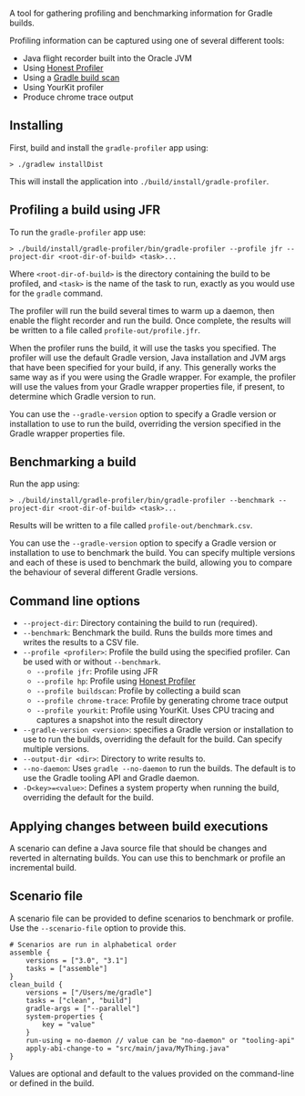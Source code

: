 A tool for gathering profiling and benchmarking information for Gradle builds. 

Profiling information can be captured using one of several different tools:

- Java flight recorder built into the Oracle JVM
- Using [Honest Profiler](https://github.com/RichardWarburton/honest-profiler)
- Using a [Gradle build scan](https://gradle.com)
- Using YourKit profiler
- Produce chrome trace output

## Installing

First, build and install the `gradle-profiler` app using:

    > ./gradlew installDist
 
This will install the application into `./build/install/gradle-profiler`.

## Profiling a build using JFR

To run the `gradle-profiler` app use:

    > ./build/install/gradle-profiler/bin/gradle-profiler --profile jfr --project-dir <root-dir-of-build> <task>...
    
Where `<root-dir-of-build>` is the directory containing the build to be profiled, and `<task>` is the name of the task to run,
exactly as you would use for the `gradle` command.

The profiler will run the build several times to warm up a daemon, then enable the flight recorder and run the build.
Once complete, the results will be written to a file called `profile-out/profile.jfr`.

When the profiler runs the build, it will use the tasks you specified. The profiler will use the default
Gradle version, Java installation and JVM args that have been specified for your build, if any.
This generally works the same way as if you were using the Gradle wrapper. For example, the profiler will use the values 
from your Gradle wrapper properties file, if present, to determine which Gradle version to run.

You can use the `--gradle-version` option to specify a Gradle version or installation to use to run the build, overriding the version specified in 
the Gradle wrapper properties file.

## Benchmarking a build

Run the app using:

    > ./build/install/gradle-profiler/bin/gradle-profiler --benchmark --project-dir <root-dir-of-build> <task>...

Results will be written to a file called `profile-out/benchmark.csv`.

You can use the `--gradle-version` option to specify a Gradle version or installation to use to benchmark the build. You can specify multiple versions
and each of these is used to benchmark the build, allowing you to compare the behaviour of several different Gradle versions.

## Command line options

- `--project-dir`: Directory containing the build to run (required).
- `--benchmark`: Benchmark the build. Runs the builds more times and writes the results to a CSV file.
- `--profile <profiler>`: Profile the build using the specified profiler. Can be used with or without `--benchmark`.
    - `--profile jfr`: Profile using JFR
    - `--profile hp`: Profile using [Honest Profiler](https://github.com/RichardWarburton/honest-profiler)
    - `--profile buildscan`: Profile by collecting a build scan
    - `--profile chrome-trace`: Profile by generating chrome trace output
    - `--profile yourkit`: Profile using YourKit. Uses CPU tracing and captures a snapshot into the result directory 
- `--gradle-version <version>`: specifies a Gradle version or installation to use to run the builds, overriding the default for the build. Can specify multiple versions.
- `--output-dir <dir>`: Directory to write results to.
- `--no-daemon`: Uses `gradle --no-daemon` to run the builds. The default is to use the Gradle tooling API and Gradle daemon.
- `-D<key>=<value>`: Defines a system property when running the build, overriding the default for the build.

## Applying changes between build executions

A scenario can define a Java source file that should be changes and reverted in alternating builds. You can use this to benchmark or profile an incremental build.

## Scenario file

A scenario file can be provided to define scenarios to benchmark or profile. Use the `--scenario-file` option to provide this.

    # Scenarios are run in alphabetical order
    assemble {
        versions = ["3.0", "3.1"]
        tasks = ["assemble"]
    }
    clean_build {
        versions = ["/Users/me/gradle"]
        tasks = ["clean", "build"]
        gradle-args = ["--parallel"]
        system-properties {
            key = "value"
        }
        run-using = no-daemon // value can be "no-daemon" or "tooling-api"
        apply-abi-change-to = "src/main/java/MyThing.java"
    }

Values are optional and default to the values provided on the command-line or defined in the build.
